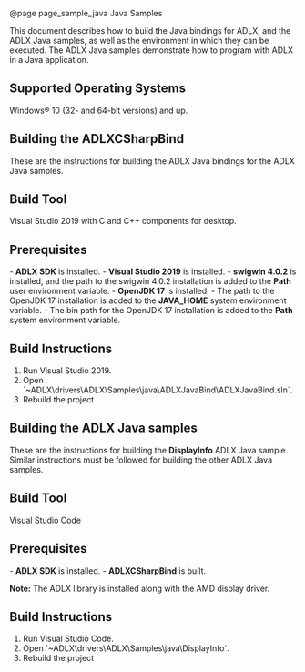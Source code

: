 @page page_sample_java Java Samples

<!--
# Copyright (c) 2021 - 2025 Advanced Micro Devices, Inc. All rights reserved.
#
#-------------------------------------------------------------------------------------------------
-->
This document describes how to build the Java bindings for ADLX, and the ADLX Java samples, as well as the environment in which they can be executed. The ADLX Java samples demonstrate how to program with ADLX in a Java application.

<h2>Supported Operating Systems</h2>
Windows® 10 (32- and 64-bit versions) and up.

<h2>Building the ADLXCSharpBind</h2>
These are the instructions for building the ADLX Java bindings for the ADLX Java samples.

<h2>Build Tool</h2>
Visual Studio 2019 with C and C++ components for desktop.

<h2>Prerequisites</h2>
- <b>ADLX SDK</b> is installed.
- <b>Visual Studio 2019</b> is installed.
- <b>swigwin 4.0.2</b> is installed, and the path to the swigwin 4.0.2 installation is added to the <b>Path</b> user environment variable.
- <b>OpenJDK 17</b> is installed.
- The path to the OpenJDK 17 installation is added to the <b>JAVA_HOME</b> system environment variable.
- The bin path for the OpenJDK 17 installation is added to the <b>Path</b> system environment variable.

<h2>Build Instructions</h2>
<ol>
    <li> Run Visual Studio 2019.</li>
    <li> Open `~ADLX\drivers\ADLX\Samples\java\ADLXJavaBind\ADLXJavaBind.sln`.</li>
    <li> Rebuild the project</li>
</ol>

<h2>Building the ADLX Java samples</h2>
These are the instructions for building the <b>DisplayInfo</b> ADLX Java sample. 
Similar instructions must be followed for building the other ADLX Java samples.

<h2>Build Tool</h2>
Visual Studio Code

<h2>Prerequisites</h2>
- <b>ADLX SDK</b> is installed.
- <b>ADLXCSharpBind</b> is built.

<b>Note:</b> The ADLX library is installed along with the AMD display driver.

<h2>Build Instructions</h2>
<ol>
    <li> Run Visual Studio Code.</li>
    <li> Open `~ADLX\drivers\ADLX\Samples\java\DisplayInfo`.</li>
    <li> Rebuild the project</li>
</ol>
